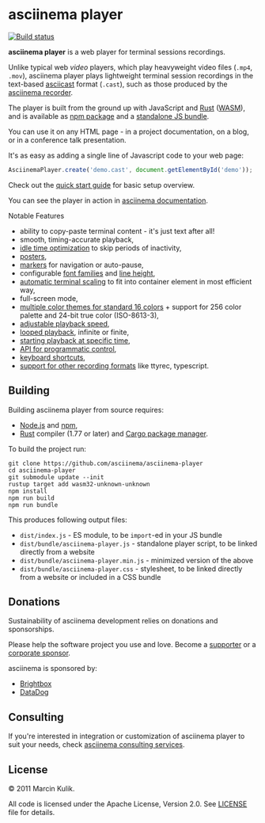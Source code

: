 # asciinema player

[![Build status](https://github.com/asciinema/asciinema-player/actions/workflows/build.yml/badge.svg)](https://github.com/asciinema/asciinema-player/actions/workflows/build.yml)

__asciinema player__ is a web player for terminal sessions recordings.

Unlike typical web _video_ players, which play heavyweight video files (`.mp4`,
`.mov`), asciinema player plays lightweight terminal session recordings in the
text-based [asciicast](https://docs.asciinema.org/manual/asciicast/v2/) format
(`.cast`), such as those produced by the [asciinema
recorder](https://docs.asciinema.org/manual/cli/).

The player is built from the ground up with JavaScript and
[Rust](https://www.rust-lang.org/) ([WASM](https://webassembly.org/)), and is
available as [npm package](https://www.npmjs.com/package/asciinema-player) and a
[standalone JS
bundle](https://github.com/asciinema/asciinema-player/releases/latest).

You can use it on any HTML page - in a project documentation, on a blog, or in a
conference talk presentation.

It's as easy as adding a single line of Javascript code to your web page:

```javascript
AsciinemaPlayer.create('demo.cast', document.getElementById('demo'));
```

Check out the [quick start
guide](https://docs.asciinema.org/manual/player/quick-start/) for basic setup
overview.

You can see the player in action in [asciinema
documentation](https://docs.asciinema.org/manual/player/).

Notable Features

* ability to copy-paste terminal content - it's just text after all!
* smooth, timing-accurate playback,
* [idle time optimization](https://docs.asciinema.org/manual/player/options/#idletimelimit) to skip periods of inactivity,
* [posters](https://docs.asciinema.org/manual/player/options/#poster),
* [markers](https://docs.asciinema.org/manual/player/markers/) for navigation or auto-pause,
* configurable [font families](https://docs.asciinema.org/manual/player/fonts/) and [line height](https://docs.asciinema.org/manual/player/options/#terminallineheight),
* [automatic terminal scaling](https://docs.asciinema.org/manual/player/options/#fit) to fit into container element in most efficient way,
* full-screen mode,
* [multiple color themes for standard 16 colors](https://docs.asciinema.org/manual/player/options/#theme) + support for 256 color palette and 24-bit true color (ISO-8613-3),
* [adjustable playback speed](https://docs.asciinema.org/manual/player/options/#speed),
* [looped playback](https://docs.asciinema.org/manual/player/options/#loop), infinite or finite,
* [starting playback at specific time](https://docs.asciinema.org/manual/player/options/#startat),
* [API for programmatic control](https://docs.asciinema.org/manual/player/api/),
* [keyboard shortcuts](https://docs.asciinema.org/manual/player/shortcuts/),
* [support for other recording formats](https://docs.asciinema.org/manual/player/parsers/) like ttyrec, typescript.

## Building

Building asciinema player from source requires:

- [Node.js](https://nodejs.org/) and [npm](https://www.npmjs.com/),
- [Rust](https://www.rust-lang.org/) compiler (1.77 or later) and [Cargo package
  manager](https://doc.rust-lang.org/cargo/).

To build the project run:

    git clone https://github.com/asciinema/asciinema-player
    cd asciinema-player
    git submodule update --init
    rustup target add wasm32-unknown-unknown
    npm install
    npm run build
    npm run bundle

This produces following output files:

- `dist/index.js` - ES module, to be `import`-ed in your JS bundle
- `dist/bundle/asciinema-player.js` - standalone player script, to be linked directly from a website
- `dist/bundle/asciinema-player.min.js` - minimized version of the above
- `dist/bundle/asciinema-player.css` - stylesheet, to be linked directly from a website or included in a CSS bundle

## Donations

Sustainability of asciinema development relies on donations and sponsorships.

Please help the software project you use and love. Become a
[supporter](https://docs.asciinema.org/donations/#individuals) or a [corporate
sponsor](https://docs.asciinema.org/donations/#corporate-sponsorship).

asciinema is sponsored by:

- [Brightbox](https://www.brightbox.com/)
- [DataDog](https://datadoghq.com/)

## Consulting

If you're interested in integration or customization of asciinema player to suit
your needs, check [asciinema consulting
services](https://docs.asciinema.org/consulting/).

## License

© 2011 Marcin Kulik.

All code is licensed under the Apache License, Version 2.0. See
[LICENSE](./LICENSE) file for details.
